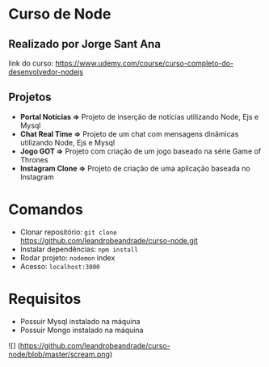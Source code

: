 # Curso de Node

## Realizado por Jorge Sant Ana

link do curso: https://www.udemy.com/course/curso-completo-do-desenvolvedor-nodejs

## Projetos

- **Portal Notícias =>** Projeto de inserção de notícias utilizando Node, Ejs e Mysql
- **Chat Real Time =>** Projeto de um chat com mensagens dinâmicas utilizando Node, Ejs e Mysql
- **Jogo GOT =>** Projeto com criação de um jogo baseado na série Game of Thrones
- **Instagram Clone =>** Projeto de criação de uma aplicação baseada no Instagram

# Comandos

- Clonar repositório: `git clone` https://github.com/leandrobeandrade/curso-node.git
- Instalar dependências: `npm install`
- Rodar projeto: `nodemon` index
- Acesso: `localhost:3000`

# Requisitos

- Possuir Mysql instalado na máquina
- Possuir Mongo instalado na máquina

![] (https://github.com/leandrobeandrade/curso-node/blob/master/scream.png)
